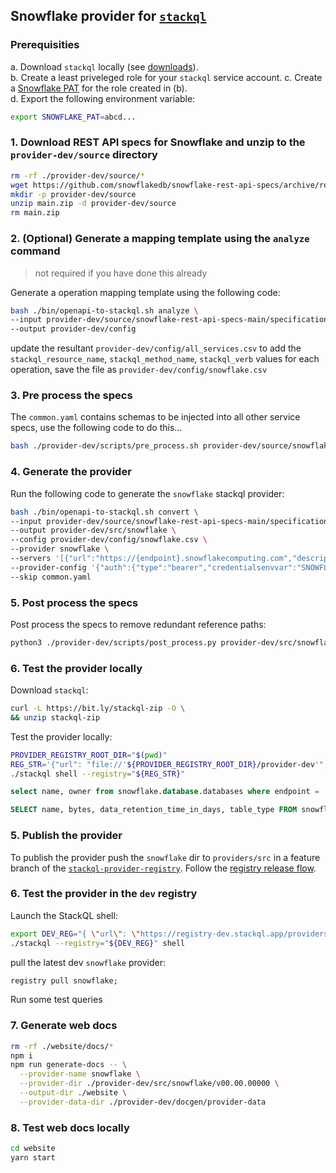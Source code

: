 ## Snowflake provider for [`stackql`](https://github.com/stackql/stackql)

### Prerequisities

a. Download `stackql` locally (see [downloads](https://stackql.io/install)).  
b. Create a least priveleged role for your `stackql` service account.
c. Create a [Snowflake PAT](https://docs.snowflake.com/developer-guide/snowflake-rest-api/authentication#using-a-programmatic-access-token-pat) for the role created in (b).  
d. Export the following environment variable: 

```bash
export SNOWFLAKE_PAT=abcd...
```

### 1. Download REST API specs for Snowflake and unzip to the `provider-dev/source` directory

```bash
rm -rf ./provider-dev/source/*
wget https://github.com/snowflakedb/snowflake-rest-api-specs/archive/refs/heads/main.zip
mkdir -p provider-dev/source
unzip main.zip -d provider-dev/source
rm main.zip
```

### 2. (Optional) Generate a mapping template using the `analyze` command

> not required if you have done this already

Generate a operation mapping template using the following code:

```bash
bash ./bin/openapi-to-stackql.sh analyze \
--input provider-dev/source/snowflake-rest-api-specs-main/specifications \
--output provider-dev/config
```

update the resultant `provider-dev/config/all_services.csv` to add the `stackql_resource_name`, `stackql_method_name`, `stackql_verb` values for each operation, save the file as `provider-dev/config/snowflake.csv`

### 3. Pre process the specs

The `common.yaml` contains schemas to be injected into all other service specs, use the following code to do this...

```bash
bash ./provider-dev/scripts/pre_process.sh provider-dev/source/snowflake-rest-api-specs-main/specifications
```

### 4. Generate the provider

Run the following code to generate the `snowflake` stackql provider:

```bash
bash ./bin/openapi-to-stackql.sh convert \
--input provider-dev/source/snowflake-rest-api-specs-main/specifications \
--output provider-dev/src/snowflake \
--config provider-dev/config/snowflake.csv \
--provider snowflake \
--servers '[{"url":"https://{endpoint}.snowflakecomputing.com","description":"Multi-tenant Snowflake endpoint","variables":{"endpoint":{"default":"orgid-acctid","description":"Organization and Account Name"}}}]' \
--provider-config '{"auth":{"type":"bearer","credentialsenvvar":"SNOWFLAKE_PAT" }}' \
--skip common.yaml
```

### 5. Post process the specs
Post process the specs to remove redundant reference paths:

```bash
python3 ./provider-dev/scripts/post_process.py provider-dev/src/snowflake/v00.00.00000/services
```

### 6. Test the provider locally

Download `stackql`: 

```bash
curl -L https://bit.ly/stackql-zip -O \
&& unzip stackql-zip
```

Test the provider locally:

```bash
PROVIDER_REGISTRY_ROOT_DIR="$(pwd)"
REG_STR='{"url": "file://'${PROVIDER_REGISTRY_ROOT_DIR}/provider-dev'", "localDocRoot": "'${PROVIDER_REGISTRY_ROOT_DIR}/provider-dev'", "verifyConfig": {"nopVerify": true}}'
./stackql shell --registry="${REG_STR}"
```

```sql
select name, owner from snowflake.database.databases where endpoint = 'OKXVNMC-VH34026';

SELECT name, bytes, data_retention_time_in_days, table_type FROM snowflake.table.tables WHERE database_name = 'SNOWFLAKE_SAMPLE_DATA' AND schema_name = 'TPCH_SF10' AND endpoint = 'OKXVNMC-VH34026' order by bytes DESC;
```

### 5. Publish the provider

To publish the provider push the `snowflake` dir to `providers/src` in a feature branch of the [`stackql-provider-registry`](https://github.com/stackql/stackql-provider-registry).  Follow the [registry release flow](https://github.com/stackql/stackql-provider-registry/blob/dev/docs/build-and-deployment.md).

### 6. Test the provider in the `dev` registry

Launch the StackQL shell:

```bash
export DEV_REG="{ \"url\": \"https://registry-dev.stackql.app/providers\" }"
./stackql --registry="${DEV_REG}" shell
```

pull the latest dev `snowflake` provider:

```sql
registry pull snowflake;
```

Run some test queries

### 7. Generate web docs

```bash
rm -rf ./website/docs/*
npm i
npm run generate-docs -- \
  --provider-name snowflake \
  --provider-dir ./provider-dev/src/snowflake/v00.00.00000 \
  --output-dir ./website \
  --provider-data-dir ./provider-dev/docgen/provider-data
```  

### 8. Test web docs locally

```bash
cd website
yarn start
```